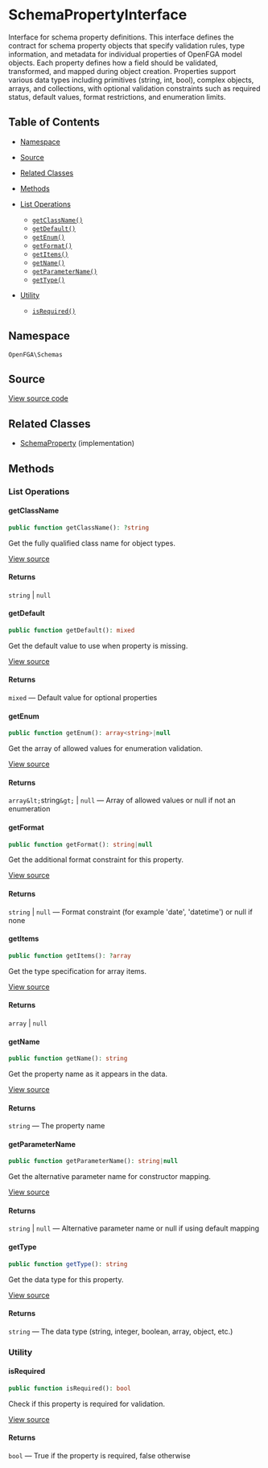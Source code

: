 # SchemaPropertyInterface

Interface for schema property definitions. This interface defines the contract for schema property objects that specify validation rules, type information, and metadata for individual properties of OpenFGA model objects. Each property defines how a field should be validated, transformed, and mapped during object creation. Properties support various data types including primitives (string, int, bool), complex objects, arrays, and collections, with optional validation constraints such as required status, default values, format restrictions, and enumeration limits.

## Table of Contents

- [Namespace](#namespace)
- [Source](#source)
- [Related Classes](#related-classes)
- [Methods](#methods)

- [List Operations](#list-operations)
  - [`getClassName()`](#getclassname)
  - [`getDefault()`](#getdefault)
  - [`getEnum()`](#getenum)
  - [`getFormat()`](#getformat)
  - [`getItems()`](#getitems)
  - [`getName()`](#getname)
  - [`getParameterName()`](#getparametername)
  - [`getType()`](#gettype)
- [Utility](#utility)
  - [`isRequired()`](#isrequired)

## Namespace

`OpenFGA\Schemas`

## Source

[View source code](https://github.com/evansims/openfga-php/blob/main/src/Schemas/SchemaPropertyInterface.php)

## Related Classes

- [SchemaProperty](Schemas/SchemaProperty.md) (implementation)

## Methods

### List Operations

#### getClassName

```php
public function getClassName(): ?string

```

Get the fully qualified class name for object types.

[View source](https://github.com/evansims/openfga-php/blob/main/src/Schemas/SchemaPropertyInterface.php#L29)

#### Returns

`string` &#124; `null`

#### getDefault

```php
public function getDefault(): mixed

```

Get the default value to use when property is missing.

[View source](https://github.com/evansims/openfga-php/blob/main/src/Schemas/SchemaPropertyInterface.php#L36)

#### Returns

`mixed` — Default value for optional properties

#### getEnum

```php
public function getEnum(): array<string>|null

```

Get the array of allowed values for enumeration validation.

[View source](https://github.com/evansims/openfga-php/blob/main/src/Schemas/SchemaPropertyInterface.php#L43)

#### Returns

`array&lt;`string`&gt;` &#124; `null` — Array of allowed values or null if not an enumeration

#### getFormat

```php
public function getFormat(): string|null

```

Get the additional format constraint for this property.

[View source](https://github.com/evansims/openfga-php/blob/main/src/Schemas/SchemaPropertyInterface.php#L50)

#### Returns

`string` &#124; `null` — Format constraint (for example &#039;date&#039;, &#039;datetime&#039;) or null if none

#### getItems

```php
public function getItems(): ?array

```

Get the type specification for array items.

[View source](https://github.com/evansims/openfga-php/blob/main/src/Schemas/SchemaPropertyInterface.php#L57)

#### Returns

`array` &#124; `null`

#### getName

```php
public function getName(): string

```

Get the property name as it appears in the data.

[View source](https://github.com/evansims/openfga-php/blob/main/src/Schemas/SchemaPropertyInterface.php#L64)

#### Returns

`string` — The property name

#### getParameterName

```php
public function getParameterName(): string|null

```

Get the alternative parameter name for constructor mapping.

[View source](https://github.com/evansims/openfga-php/blob/main/src/Schemas/SchemaPropertyInterface.php#L71)

#### Returns

`string` &#124; `null` — Alternative parameter name or null if using default mapping

#### getType

```php
public function getType(): string

```

Get the data type for this property.

[View source](https://github.com/evansims/openfga-php/blob/main/src/Schemas/SchemaPropertyInterface.php#L78)

#### Returns

`string` — The data type (string, integer, boolean, array, object, etc.)

### Utility

#### isRequired

```php
public function isRequired(): bool

```

Check if this property is required for validation.

[View source](https://github.com/evansims/openfga-php/blob/main/src/Schemas/SchemaPropertyInterface.php#L85)

#### Returns

`bool` — True if the property is required, false otherwise
